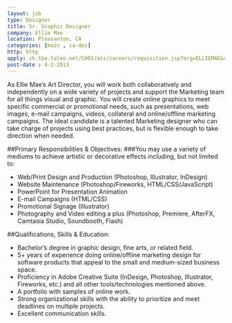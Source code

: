 ```yaml
---
layout: job
type: Designer
title: Sr. Graphic Designer
company: Ellie Mae
location: Pleasanton, CA
categories: [main , ca-des]
http: http
apply: ch.tbe.taleo.net/CH01/ats/careers/requisition.jsp?org=ELLIEMAE&cws=1&rid=337
post-date : 4-2-2013
---
```


As Ellie Mae’s Art Director, you will work both collaboratively and independently on a wide variety of projects and support the Marketing team for all things visual and graphic. You will create online graphics to meet specific commercial or promotional needs, such as presentations, web images, e-mail campaigns, videos, collateral and online/offline marketing campaigns. The ideal candidate is a talented Marketing designer who can take charge of projects using best practices, but is flexible enough to take direction when needed.

##Primary Responsibilities & Objectives:
###You may use a variety of mediums to achieve artistic or decorative effects including, but not limited to:
* Web/Print Design and Production (Photoshop, Illustrator, InDesign)
* Website Maintenance (Photoshop/Fireworks, HTML/CSS/JavaScript)
* PowerPoint for Presentation Animation
* E-mail Campaigns (HTML/CSS)
* Promotional Signage (Illustrator)
* Photography and Video editing a plus (Photoshop, Premiere, AfterFX, Camtasia Studio, Soundbooth, Flash)

##Qualifications, Skills & Education:
* Bachelor’s degree in graphic design, fine arts, or related field.
* 5+ years of experience doing online/offline marketing design for software products that appeal to the small and medium-sized business space.
* Proficiency in Adobe Creative Suite (InDesign, Photoshop, Illustrator, Fireworks, etc.) and all other tools/technologies mentioned above.
* A portfolio with samples of online work.
* Strong organizational skills with the ability to prioritize and meet deadlines on multiple projects.
* Excellent communication skills.